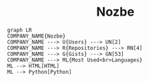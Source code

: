 <h1 align="center">Nozbe</h1>

```mermaid
graph LR
COMPANY_NAME{Nozbe}
COMPANY_NAME ---> U{Users} ---> UN[2]
COMPANY_NAME ---> R{Repositories} ---> RN[4]
COMPANY_NAME ---> G{Gists} ---> GN[53]
COMPANY_NAME ---> ML{Most Used<br>Languages}
ML --> HTML[HTML]
ML --> Python[Python]
```
